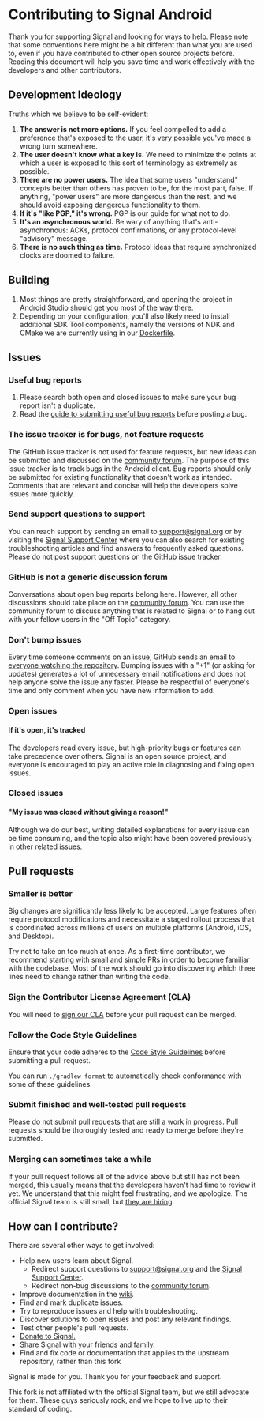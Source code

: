 # Contributing to Signal Android

Thank you for supporting Signal and looking for ways to help.
Please note that some conventions here might be a bit different
than what you are used to, even if you have contributed
to other open source projects before. Reading this document will help you
save time and work effectively with the developers and other contributors.

## Development Ideology

Truths which we believe to be self-evident:

1. **The answer is not more options.**
  If you feel compelled to add a preference that's exposed to the user,
  it's very possible you've made a wrong turn somewhere.
1. **The user doesn't know what a key is.**
  We need to minimize the points at which a user is exposed
  to this sort of terminology as extremely as possible.
1. **There are no power users.**
  The idea that some users "understand"
  concepts better than others has proven to be, for the most part, false.
  If anything, "power users" are more dangerous than the rest,
  and we should avoid exposing dangerous functionality to them.
1. **If it's "like PGP," it's wrong.**
  PGP is our guide for what not to do.
1. **It's an asynchronous world.**
  Be wary of anything
  that's anti-asynchronous: ACKs, protocol confirmations,
  or any protocol-level "advisory" message.
1. **There is no such thing as time.**
  Protocol ideas that require
  synchronized clocks are doomed to failure.

## Building

1. Most things are pretty straightforward, and opening the project
  in Android Studio should get you most of the way there.
1. Depending on your configuration, you'll also likely need to install
  additional SDK Tool components, namely the versions of NDK and CMake
  we are currently using in our [Dockerfile](./reproducible-builds/Dockerfile).

## Issues

### Useful bug reports

1. Please search both open and closed issues to make sure your bug report
  isn't a duplicate.
1. Read the
  [guide to submitting useful bug reports](https://github.com/Vessel9817/Signal-Android/wiki/Submitting-useful-bug-reports)
  before posting a bug.

### The issue tracker is for bugs, not feature requests

The GitHub issue tracker is not used for feature requests,
but new ideas can be submitted and discussed on the
[community forum](https://community.signalusers.org/c/feature-requests).
The purpose of this issue tracker is to track bugs in the Android client.
Bug reports should only be submitted for existing functionality
that doesn't work as intended. Comments that are relevant and concise
will help the developers solve issues more quickly.

### Send support questions to support

You can reach support by sending an email to <support@signal.org> or by visiting the [Signal Support Center](https://support.signal.org/) where you can also search for existing troubleshooting articles and find answers to frequently asked questions. Please do not post support questions on the GitHub issue tracker.

### GitHub is not a generic discussion forum

Conversations about open bug reports belong here. However, all other discussions should take place on the [community forum](https://community.signalusers.org). You can use the community forum to discuss anything that is related to Signal or to hang out with your fellow users in the "Off Topic" category.

### Don't bump issues

Every time someone comments on an issue, GitHub sends an email to
[everyone watching the repository](https://github.com/Vessel9817/Signal-Android/watchers).
Bumping issues with a "+1" (or asking for updates) generates
a lot of unnecessary email notifications and does not help anyone solve
the issue any faster. Please be respectful of everyone's time
and only comment when you have new information to add.

### Open issues

#### If it's open, it's tracked

The developers read every issue, but high-priority bugs or features
can take precedence over others. Signal is an open source project,
and everyone is encouraged to play an active role in diagnosing
and fixing open issues.

### Closed issues

#### "My issue was closed without giving a reason!"

Although we do our best, writing detailed explanations for every issue
can be time consuming, and the topic also might have been covered previously
in other related issues.

## Pull requests

### Smaller is better

Big changes are significantly less likely to be accepted.
Large features often require protocol modifications and necessitate
a staged rollout process that is coordinated across millions of users
on multiple platforms (Android, iOS, and Desktop).

Try not to take on too much at once. As a first-time contributor,
we recommend starting with small and simple PRs in order to become
familiar with the codebase. Most of the work should go into discovering
which three lines need to change rather than writing the code.

### Sign the Contributor License Agreement (CLA)

You will need to [sign our CLA](https://signal.org/cla/)
before your pull request can be merged.

### Follow the Code Style Guidelines

Ensure that your code adheres to the
[Code Style Guidelines](https://github.com/Vessel9817/Signal-Android/wiki/Code-Style-Guidelines)
before submitting a pull request.

You can run `./gradlew format` to automatically check conformance with some of these guidelines.

### Submit finished and well-tested pull requests

Please do not submit pull requests that are still a work in progress.
Pull requests should be thoroughly tested and ready to merge before
they're submitted.

### Merging can sometimes take a while

If your pull request follows all of the advice above
but still has not been merged, this usually means that the developers
haven't had time to review it yet. We understand that this might feel
frustrating, and we apologize. The official Signal team is still small,
but [they are hiring](https://signal.org/workworkwork/).

## How can I contribute?

There are several other ways to get involved:

* Help new users learn about Signal.
  * Redirect support questions to <support@signal.org> and the
    [Signal Support Center](https://support.signal.org/).
  * Redirect non-bug discussions to the
    [community forum](https://community.signalusers.org).
* Improve documentation in the
  [wiki](https://github.com/Vessel9817/Signal-Android/wiki).
* Find and mark duplicate issues.
* Try to reproduce issues and help with troubleshooting.
* Discover solutions to open issues and post any relevant findings.
* Test other people's pull requests.
* [Donate to Signal.](https://signal.org/donate/)
* Share Signal with your friends and family.
* Find and fix code or documentation that applies to the upstream repository,
  rather than this fork

Signal is made for you. Thank you for your feedback and support.

This fork is not affiliated with the official Signal team,
but we still advocate for them. These guys seriously rock,
and we hope to live up to their standard of coding.
